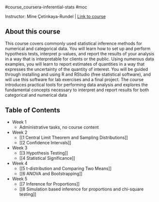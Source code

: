 #course_coursera-inferential-stats #moc

Instructor: Mine Çetinkaya-Rundel | [Link to course](https://www.coursera.org/learn/inferential-statistics-intro)

## About this course
This course covers commonly used statistical inference methods for numerical and categorical data. You will learn how to set up and perform hypothesis tests, interpret p-values, and report the results of your analysis in a way that is interpretable for clients or the public. Using numerous data examples, you will learn to report estimates of quantities in a way that expresses the uncertainty of the quantity of interest. You will be guided through installing and using R and RStudio (free statistical software), and will use this software for lab exercises and a final project. The course introduces practical tools for performing data analysis and explores the fundamental concepts necessary to interpret and report results for both categorical and numerical data

## Table of Contents

- Week 1
    - Administrative tasks, no course content
- Week 2
    - [[1 Central Limit Theorem and Sampling Distributions]]
    - [[2 Confidence Intervals]]
- Week 3
    - [[3 Hypothesis Testing]]
    - [[4 Statistical Significance]]
- Week 4
    - [[5 t-distribution and Comparing Two Means]]
    - [[6 ANOVA and Bootstrapping]]
- Week 5
    - [[7 Inference for Proportions]]
    - [[8 Simulation based inference for proportions and chi-square testing]]